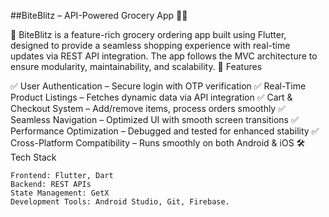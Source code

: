 ##BiteBlitz – API-Powered Grocery App 🛒📱

🚀 BiteBlitz is a feature-rich grocery ordering app built using Flutter, designed to provide a seamless shopping experience with real-time updates via REST API integration. The app follows the MVC architecture to ensure modularity, maintainability, and scalability.
📌 Features

✅ User Authentication – Secure login with OTP verification
✅ Real-Time Product Listings – Fetches dynamic data via API integration
✅ Cart & Checkout System – Add/remove items, process orders smoothly
✅ Seamless Navigation – Optimized UI with smooth screen transitions
✅ Performance Optimization – Debugged and tested for enhanced stability
✅ Cross-Platform Compatibility – Runs smoothly on both Android & iOS
🛠️ Tech Stack

    Frontend: Flutter, Dart
    Backend: REST APIs
    State Management: GetX
    Development Tools: Android Studio, Git, Firebase.
